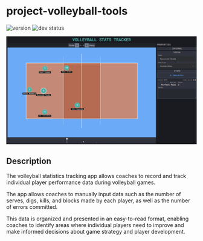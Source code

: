 # project-volleyball-tools

![version](https://badgen.net/badge/version/v0.0.21/yellow)
![dev status](https://badgen.net/badge/status/In%20Development/orange)

<img src="docs/assets/VolleyballStatsTrackerDemo.gif" width="800px" /><br/>

## Description

<p>
The volleyball statistics tracking app allows coaches to record and track individual player performance data during volleyball games.
</p>
<p>
The app allows coaches to manually input data such as the number of serves, digs, kills, and blocks made by each player, as well as the number of errors committed.
</p>
<p>
This data is organized and presented in an easy-to-read format, enabling coaches to identify areas where individual players need to improve and make informed decisions about game strategy and player development.
</p>
